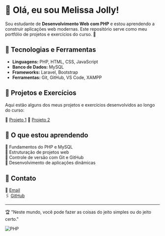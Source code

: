 # 🥀 Olá, eu sou Melissa Jolly!

Sou estudante de **Desenvolvimento Web com PHP** e estou aprendendo a construir aplicações web modernas. Este repositório serve como meu portfólio de projetos e exercícios do curso. 🎀

## 🔻 Tecnologias e Ferramentas
- **Linguagens:** PHP, HTML, CSS, JavaScript
- **Banco de Dados:** MySQL
- **Frameworks:** Laravel, Bootstrap
- **Ferramentas:** Git, GitHub, VS Code, XAMPP

## 🔻 Projetos e Exercícios
Aqui estão alguns dos meus projetos e exercícios desenvolvidos ao longo do curso:

🔺 [Projeto 1](https://github.com/jo0lly)
🔺 [Projeto 2](https://github.com/jo0lly/NossoProjeto) 
<!--🔺 [Projeto 3](https://github.com/seu-usuario/projeto-3) - Breve descrição do projeto. -->

## 🔻 O que estou aprendendo
🔺 Fundamentos do PHP e MySQL  
🔺 Estruturação de projetos web  
🔺 Controle de versão com Git e GitHub  
🔺 Desenvolvimento de aplicações dinâmicas  

## 🔻 Contato
📩 [Email](melissanepomuceno09@gmail.com.br)  
🖇️ [GitHub](https://github.com/jo0lly)  

---

🏆 "Neste mundo, você pode fazer as coisas do jeito simples ou do jeito certo."

![PHP](imagem/PHP.png)
